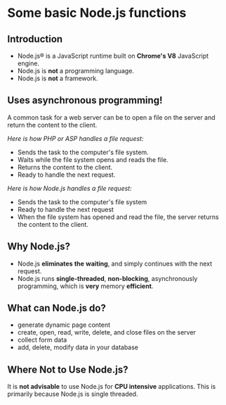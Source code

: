 # Some basic Node.js functions

## Introduction
* Node.js® is a JavaScript runtime built on **Chrome's V8** JavaScript engine.
* Node.js is **not** a programming language.
* Node.js is **not** a framework.

## Uses asynchronous programming! 
A common task for a web server can be to open a file on the server and return the content to the client.

*Here is how PHP or ASP handles a file request:*

* Sends the task to the computer's file system.
* Waits while the file system opens and reads the file.
* Returns the content to the client.
* Ready to handle the next request.

*Here is how Node.js handles a file request:*

* Sends the task to the computer's file system
* Ready to handle the next request
* When the file system has opened and read the file, the server returns the content to the client.

## Why Node.js?

* Node.js **eliminates** **the** **waiting**, and simply continues with the next request.
* Node.js runs **single-threaded**, **non-blocking**, asynchronously programming, which is **very** memory **efficient**.

## What can Node.js do?

* generate dynamic page content
* create, open, read, write, delete, and close files on the server
* collect form data
* add, delete, modify data in your database

## Where Not to Use Node.js?

It is **not advisable** to use Node.js for **CPU intensive** applications. This is primarily because Node.js is single threaded.